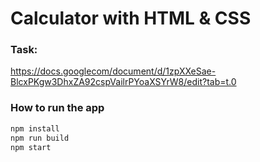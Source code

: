 # Calculator with  HTML & CSS 

### Task:
https://docs.googlecom/document/d/1zpXXeSae-BlcxPKgw3DhxZA92cspVailrPYoaXSYrW8/edit?tab=t.0

### How to run the app
```bash
npm install
npm run build
npm start
```
